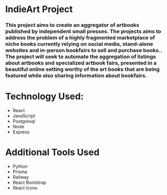 # IndieArt Project 

### This project aims to create an aggregator of artbooks published by independent small presses. The projects aims to address the problem of a highly fragmented marketplace of niche books currently relying on social media, stand-alone websites and in-person bookfairs to sell and purchase books.. The project will seek to automate the aggregation of listings about artbooks and specialized artbook fairs, presented in a beautiful online setting worthy of the art books that are being featured while also sharing information about bookfairs. 

# Technology Used: 
- React
- JavaScript
- Postgresql
- Node
- Express

# Additional Tools Used
- Python
- Prisma
- Railway
- React Bootstrap
- React Icons